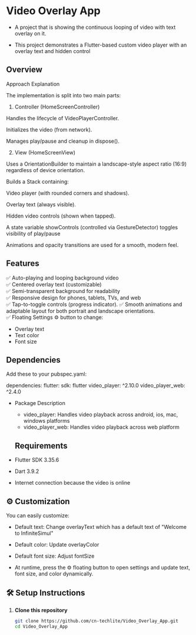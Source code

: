 # Video Overlay App

- A project that is showing the continuous looping of video with text overlay on it.

- This project demonstrates a Flutter-based custom video player with an overlay text and hidden control


## Overview

Approach Explanation

The implementation is split into two main parts:

1. Controller (HomeScreenController)

Handles the lifecycle of VideoPlayerController.

Initializes the video (from network).


Manages play/pause and cleanup in dispose().

2. View (HomeScreenView)

Uses a OrientationBuilder to maintain a landscape-style aspect ratio (16:9) regardless of device orientation.

Builds a Stack containing:

Video player (with rounded corners and shadows).

Overlay text (always visible).

Hidden video controls (shown when tapped).

A state variable showControls (controlled via GestureDetector) toggles visibility of play/pause

Animations and opacity transitions are used for a smooth, modern feel.

##  Features

✅ Auto-playing and looping background video  
✅ Centered overlay text (customizable)  
✅ Semi-transparent background for readability  
✅ Responsive design for phones, tablets, TVs, and web  
✅ Tap-to-toggle controls (progress indicator).
✅ Smooth animations and adaptable layout for both portrait and landscape orientations.  
✅ Floating Settings ⚙️ button to change:
   - Overlay text  
   - Text color  
   - Font size 

## Dependencies

Add these to your pubspec.yaml:

dependencies:
  flutter:
    sdk: flutter
  video_player: ^2.10.0
  video_player_web: ^2.4.0

- Package Description
   - video_player: Handles video playback across android, ios, mac, windows platforms
   - video_player_web: Handles video playback across web platform

  ##  Requirements

- Flutter SDK 3.35.6
- Dart 3.9.2
- Internet connection because the video is online

## ⚙️ Customization

You can easily customize:

- Default text: Change overlayText which has a default text of "Welcome to InfiniteSimul"

- Default color: Update overlayColor

- Default font size: Adjust fontSize

- At runtime, press the ⚙️ floating button to open settings and update text, font size, and color dynamically.

## 🛠️ Setup Instructions

1. **Clone this repository**
   ```bash
   git clone https://github.com/cn-techlite/Video_Overlay_App.git
   cd Video_Overlay_App